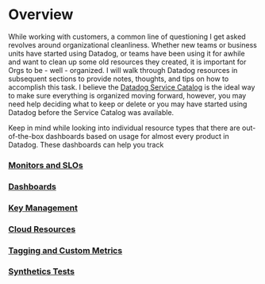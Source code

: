 # Overview

While working with customers, a common line of questioning I get asked revolves around organizational cleanliness. Whether new teams or business units have started using Datadog, or teams have been using it for awhile and want to clean up some old resources they created, it is important for Orgs to be - well - organized. I will walk through Datadog resources in subsequent sections to provide notes, thoughts, and tips on how to accomplish this task. I believe the [Datadog Service Catalog](https://docs.datadoghq.com/tracing/service_catalog/) is the ideal way to make sure everything is organized moving forward, however, you may need help deciding what to keep or delete or you may have started using Datadog before the Service Catalog was available.

Keep in mind while looking into individual resource types that there are out-of-the-box dashboards based on usage for almost every product in Datadog. These dashboards can help you track 

### [Monitors and SLOs](https://github.com/dmmcmaster/datadog_resources/blob/main/guides/efficient_orgs/monitors_slos.md)

### [Dashboards](https://github.com/dmmcmaster/datadog_resources/blob/main/guides/efficient_orgs/dashboards.md)

### [Key Management](https://github.com/dmmcmaster/datadog_resources/blob/main/guides/efficient_orgs/key_management.md)

### [Cloud Resources](https://github.com/dmmcmaster/datadog_resources/blob/main/guides/efficient_orgs/cloud_resources.md)

### [Tagging and Custom Metrics](https://github.com/dmmcmaster/datadog_resources/blob/main/guides/efficient_orgs)

### [Synthetics Tests](https://github.com/dmmcmaster/datadog_resources/blob/main/guides/efficient_orgs)